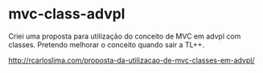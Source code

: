 # mvc-class-advpl
Criei uma proposta para utilização do conceito de MVC em advpl com classes.
Pretendo melhorar o conceito quando sair a TL++.

http://rcarloslima.com/proposta-da-utilizacao-de-mvc-classes-em-advpl/
